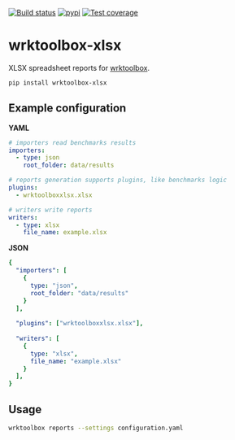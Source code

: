 [![Build status](https://robertoprevato.visualstudio.com/wrktoolbox/_apis/build/status/wrktoolbox-xlsx-CI)](https://robertoprevato.visualstudio.com/wrktoolbox/_build/latest?definitionId=17) [![pypi](https://img.shields.io/pypi/v/wrktoolbox-xlsx.svg?color=blue)](https://pypi.org/project/wrktoolbox-xlsx/) [![Test coverage](https://img.shields.io/azure-devops/coverage/robertoprevato/wrktoolbox/17.svg)](https://robertoprevato.visualstudio.com/wrktoolbox/_build?definitionId=17)

# wrktoolbox-xlsx
XLSX spreadsheet reports for [wrktoolbox](https://github.com/RobertoPrevato/wrktoolbox).

```bash
pip install wrktoolbox-xlsx
```

## Example configuration

**YAML**
```yaml
# importers read benchmarks results
importers:
  - type: json
    root_folder: data/results

# reports generation supports plugins, like benchmarks logic
plugins:
  - wrktoolboxxlsx.xlsx

# writers write reports
writers:
  - type: xlsx
    file_name: example.xlsx

```

**JSON**
```yaml
{
  "importers": [
    {
      type: "json",
      root_folder: "data/results"
    }
  ],
  
  "plugins": ["wrktoolboxxlsx.xlsx"],
  
  "writers": [
    {
      type: "xlsx",
      file_name: "example.xlsx"
    }
  ],
}

```

## Usage
```bash
wrktoolbox reports --settings configuration.yaml
```